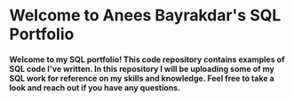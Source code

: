 # Welcome to Anees Bayrakdar's SQL Portfolio
#### Welcome to my SQL portfolio! This code repository contains examples of SQL code I've written. In this repository I will be uploading some of my SQL work for reference on my skills and knowledge. Feel free to take a look and reach out if you have any questions.
